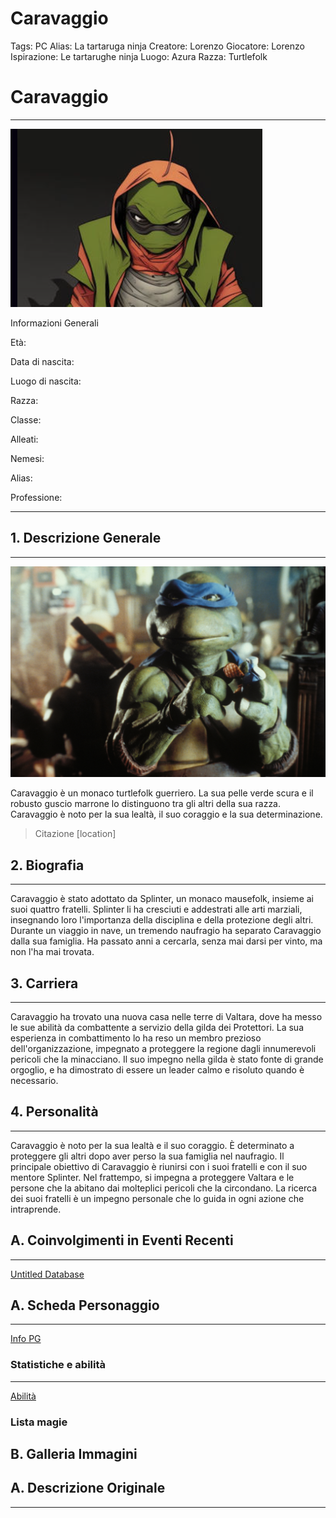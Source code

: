 # Caravaggio

Tags: PC
Alias: La tartaruga ninja
Creatore: Lorenzo
Giocatore: Lorenzo
Ispirazione: Le tartarughe ninja
Luogo: Azura
Razza: Turtlefolk

# Caravaggio

---

![Screenshot 2023-10-03 204548.png](Caravaggio%20085126a6bfcc4e48a2f654c751f29d4d/Screenshot_2023-10-03_204548.png)

Informazioni Generali

Età:

Data di nascita:

Luogo di nascita:

Razza:

Classe:

Alleati:

Nemesi:

Alias:

Professione:

---

## 1. Descrizione Generale

---

![foto caravaggio.jpg](Caravaggio%20085126a6bfcc4e48a2f654c751f29d4d/foto_caravaggio.jpg)

Caravaggio è un monaco turtlefolk guerriero. La sua pelle verde scura e il robusto guscio marrone lo distinguono tra gli altri della sua razza. Caravaggio è noto per la sua lealtà, il suo coraggio e la sua determinazione.

> Citazione [location]
> 

## 2. Biografia

---

Caravaggio è stato adottato da Splinter, un monaco mausefolk, insieme ai suoi quattro fratelli. Splinter li ha cresciuti e addestrati alle arti marziali, insegnando loro l'importanza della disciplina e della protezione degli altri. Durante un viaggio in nave, un tremendo naufragio ha separato Caravaggio dalla sua famiglia. Ha passato anni a cercarla, senza mai darsi per vinto, ma non l'ha mai trovata.

## 3. Carriera

---

Caravaggio ha trovato una nuova casa nelle terre di Valtara, dove ha messo le sue abilità da combattente a servizio della gilda dei Protettori. La sua esperienza in combattimento lo ha reso un membro prezioso dell'organizzazione, impegnato a proteggere la regione dagli innumerevoli pericoli che la minacciano. Il suo impegno nella gilda è stato fonte di grande orgoglio, e ha dimostrato di essere un leader calmo e risoluto quando è necessario.

## 4. Personalità

---

Caravaggio è noto per la sua lealtà e il suo coraggio. È determinato a proteggere gli altri dopo aver perso la sua famiglia nel naufragio. Il principale obiettivo di Caravaggio è riunirsi con i suoi fratelli e con il suo mentore Splinter. Nel frattempo, si impegna a proteggere Valtara e le persone che la abitano dai molteplici pericoli che la circondano. La ricerca dei suoi fratelli è un impegno personale che lo guida in ogni azione che intraprende.

## A. Coinvolgimenti in Eventi Recenti

---

[Untitled Database](Caravaggio%20085126a6bfcc4e48a2f654c751f29d4d/Untitled%20Database%2001e713b9a2ea4437bbcda3f45f19839d.csv)

## A. Scheda Personaggio

---

[Info PG](Caravaggio%20085126a6bfcc4e48a2f654c751f29d4d/Info%20PG%203043847ed767416a900f6caae343507f.csv)

### Statistiche e abilità

---

[Abilità](Caravaggio%20085126a6bfcc4e48a2f654c751f29d4d/Abilita%CC%80%2088163116ffda4d90b9be228ef46e256c.csv)

### Lista magie

## B. Galleria Immagini

## A. Descrizione Originale

---